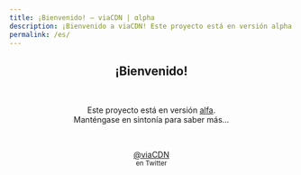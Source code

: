 ```yaml
---
title: ¡Bienvenido! – viaCDN | αlpha
description: ¡Bienvenido a viaCDN! Este proyecto está en versión alpha. Manténgase en sintonía para saber más...
permalink: /es/
---
```


<center>
<h2>¡Bienvenido!</h2>
<br/>
<p>Este proyecto está en versión <a href="https://es.wikipedia.org/wiki/Ciclo_de_vida_del_lanzamiento_de_software#Alfa" target="_blank">alfa</a>. <br/>Manténgase en sintonía para saber más...</p>
<br/>
<p><a href="https://twitter.com/viaCDN" target="_blank">@viaCDN</a> <br/><small>en Twitter</small></p>
<br/>
<br/>
</center>

